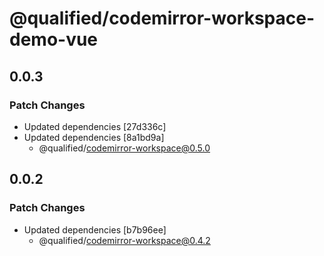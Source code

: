 # @qualified/codemirror-workspace-demo-vue

## 0.0.3

### Patch Changes

- Updated dependencies [27d336c]
- Updated dependencies [8a1bd9a]
  - @qualified/codemirror-workspace@0.5.0

## 0.0.2

### Patch Changes

- Updated dependencies [b7b96ee]
  - @qualified/codemirror-workspace@0.4.2
